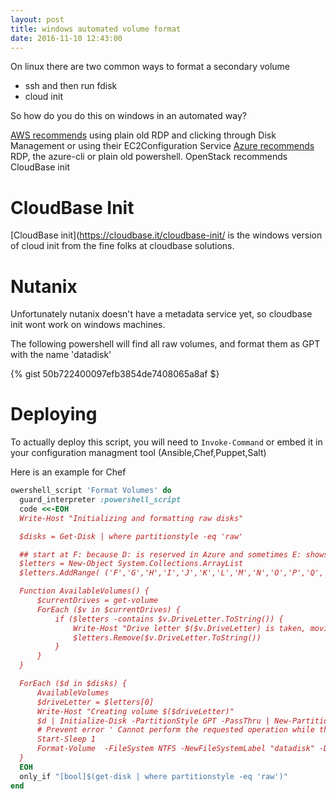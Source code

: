 ```yaml
---
layout: post
title: windows automated volume format
date: 2016-11-10 12:43:00
---
```


On linux there are two common ways to format a secondary volume

- ssh and then run fdisk
- cloud init

So how do you do this on windows in an automated way? 

[AWS recommends](http://docs.aws.amazon.com/AWSEC2/latest/WindowsGuide/ebs-using-volumes.html) using plain old RDP and clicking through Disk Management or using their EC2Configuration Service 
[Azure recommends](https://azure.microsoft.com/en-us/documentation/articles/virtual-machines-windows-classic-attach-disk/) RDP, the azure-cli or plain old powershell. 
OpenStack recommends CloudBase init

# CloudBase Init

[CloudBase init](https://cloudbase.it/cloudbase-init/ is the windows version of cloud init from the fine folks at cloudbase solutions.


# Nutanix

Unfortunately nutanix doesn't have a metadata service yet, so cloudbase init wont work on windows machines. 

The following powershell will find all raw volumes, and format them as GPT with the name 'datadisk'


{% gist 50b722400097efb3854de7408065a8af $}


# Deploying

To actually deploy this script, you will need to `Invoke-Command` or embed it in your configuration managment tool (Ansible,Chef,Puppet,Salt)

Here is an example for Chef

```ruby
owershell_script 'Format Volumes' do
  guard_interpreter :powershell_script
  code <<-EOH
  Write-Host "Initializing and formatting raw disks"

  $disks = Get-Disk | where partitionstyle -eq 'raw'

  ## start at F: because D: is reserved in Azure and sometimes E: shows up as a CD drive in Azure
  $letters = New-Object System.Collections.ArrayList
  $letters.AddRange( ('F','G','H','I','J','K','L','M','N','O','P','Q','R','S','T','U','V','W','X','Y','Z') )

  Function AvailableVolumes() {
      $currentDrives = get-volume
      ForEach ($v in $currentDrives) {
          if ($letters -contains $v.DriveLetter.ToString()) {
              Write-Host "Drive letter $($v.DriveLetter) is taken, moving to next letter"
              $letters.Remove($v.DriveLetter.ToString())
          }
      }
  }

  ForEach ($d in $disks) {
      AvailableVolumes
      $driveLetter = $letters[0]
      Write-Host "Creating volume $($driveLetter)"
      $d | Initialize-Disk -PartitionStyle GPT -PassThru | New-Partition -DriveLetter $driveLetter  -UseMaximumSize
      # Prevent error ' Cannot perform the requested operation while the drive is read only'
      Start-Sleep 1
      Format-Volume  -FileSystem NTFS -NewFileSystemLabel "datadisk" -DriveLetter $driveLetter -Confirm:$false
  }
  EOH
  only_if "[bool]$(get-disk | where partitionstyle -eq 'raw')"
end
```
